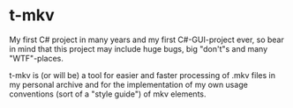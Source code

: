 # t-mkv

My first C# project in many years and my first C#-GUI-project ever, so bear in mind that this project may include huge bugs, big "don't"s and many "WTF"-places.

t-mkv is (or will be) a tool for easier and faster processing of .mkv files in my personal archive and for the implementation of my own usage conventions (sort of a "style guide") of mkv elements.
